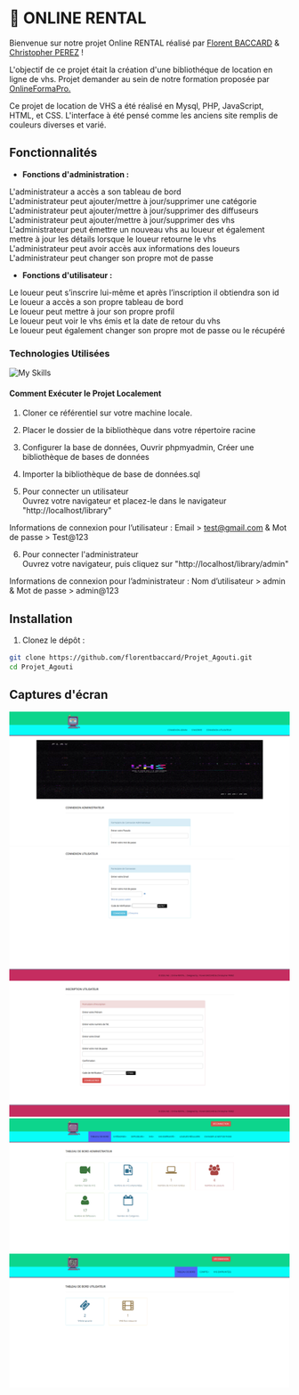 # 📼 ONLINE RENTAL #

Bienvenue sur notre projet Online RENTAL réalisé par <a href="https://github.com/florentbaccard" target="_blank"> Florent BACCARD</a> & <a href="https://github.com/Chr1stopherPerez" target="_blank"> Christopher PEREZ</a> !

L'objectif de ce projet était la création d'une bibliothéque de location en ligne de vhs. Projet demander au sein de notre formation proposée par <a href = 'https://www.onlineformapro.com/' target = "_blank" >OnlineFormaPro.</a>
 
Ce projet de location de VHS a été réalisé en Mysql, PHP, JavaScript, HTML, et CSS. L'interface à été pensé comme les anciens site remplis de couleurs diverses et varié.


## Fonctionnalités ##

- **Fonctions d'administration :**

L'administrateur a accès a son tableau de bord<br>
L'administrateur peut ajouter/mettre à jour/supprimer une catégorie<br>
L'administrateur peut ajouter/mettre à jour/supprimer des diffuseurs<br>
L'administrateur peut ajouter/mettre à jour/supprimer des vhs<br>
L'administrateur peut émettre un nouveau vhs au loueur et également mettre à jour les détails lorsque le loueur retourne le vhs<br>
L'administrateur peut avoir accès aux informations des loueurs<br>
L'administrateur peut changer son propre mot de passe<br>

- **Fonctions d'utilisateur :**

Le loueur peut s’inscrire lui-même et après l’inscription il obtiendra son id<br>
Le loueur a accès a son propre tableau de bord<br>
Le loueur peut mettre à jour son propre profil<br>
Le loueur peut voir le vhs émis et la date de retour du vhs<br>
Le loueur peut également changer son propre mot de passe ou le récupéré<br>


### Technologies Utilisées ###

![My Skills](https://skillicons.dev/icons?i=mysql,php,js,html,css,bootstrap,)


#### Comment Exécuter le Projet Localement ####

1. Cloner ce référentiel sur votre machine locale.
2. Placer le dossier de la bibliothèque dans votre répertoire racine
3. Configurer la base de données, Ouvrir phpmyadmin, Créer une bibliothèque de bases de données
4. Importer la bibliothèque de base de données.sql<br>

5. Pour connecter un utilisateur<br>
Ouvrez votre navigateur et placez-le dans le navigateur "http://localhost/library"<br>

Informations de connexion pour l’utilisateur : Email > test@gmail.com & Mot de passe > Test@123<br>

6. Pour connecter l'administrateur<br>
Ouvrez votre navigateur, puis cliquez sur "http://localhost/library/admin"<br>

Informations de connexion pour l’administrateur : Nom d’utilisateur > admin & Mot de passe > admin@123

## Installation

1. Clonez le dépôt :

```bash
git clone https://github.com/florentbaccard/Projet_Agouti.git
cd Projet_Agouti

```
## Captures d'écran

![ScreenShoot](Screen_GitHub/Screen1.png)
![ScreenShoot](Screen_GitHub/Screen2.png)
![ScreenShoot](Screen_GitHub/Screen3.png)
![ScreenShoot](Screen_GitHub/Screen4.png)
![ScreenShoot](Screen_GitHub/Screen5.png)

